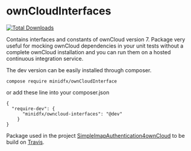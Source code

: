 ownCloudInterfaces
==================

[![Total Downloads](https://poser.pugx.org/minidfx/owncloud-interfaces/downloads.svg)](https://packagist.org/packages/minidfx/owncloud-interfaces)

Contains interfaces and constants of ownCloud version 7. Package very useful for mocking ownCloud dependencies in your unit tests without a complete ownCloud installation and you can run them on a hosted continuous integration service.

The dev version can be easily installed through composer.

    compose require minidfx/ownCloudInterface
    
or add these line into your composer.json

    {
      "require-dev": {
          "minidfx/owncloud-interfaces": "@dev"
        }
    }
    
Package used in the project [SimpleImapAuthentication4ownCloud](https://github.com/minidfx/SimpleImapAuthentication4ownCloud) to be build on [Travis](http://travis-ci.org).
